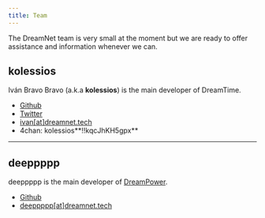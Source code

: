 ```yaml
---
title: Team
---
```


The DreamNet team is very small at the moment but we are ready to offer assistance and information whenever we can.

## kolessios

Iván Bravo Bravo (a.k.a **kolessios**) is the main developer of DreamTime.

- [Github](https://github.com/kolessios)
- [Twitter](https://twitter.com/kolessios)
- [ivan[at]dreamnet.tech](mailto:ivan@dreamnet.tech)
- 4chan: kolessios**!!kqcJhKH5gpx**

---

## deeppppp

deeppppp is the main developer of [DreamPower](/docs/dreampower).

- [Github](https://github.com/deeppppp)
- [deeppppp[at]dreamnet.tech](mailto:deeppppp@dreamnet.tech)
